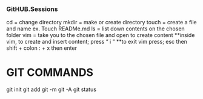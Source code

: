 ### GitHUB.Sessions

cd = change directory
mkdir = make or create directory
touch = create a file and name  ex. Touch READMe.md
ls = list down contents on the chosen folder
vim = take you to the chosen file and open to create content
**inside vim, to create and insert content; press “ i “
**to exit vim press; esc then shift + colon : + x then enter


# GIT COMMANDS

git init
git add
git -m
git -A
git status
